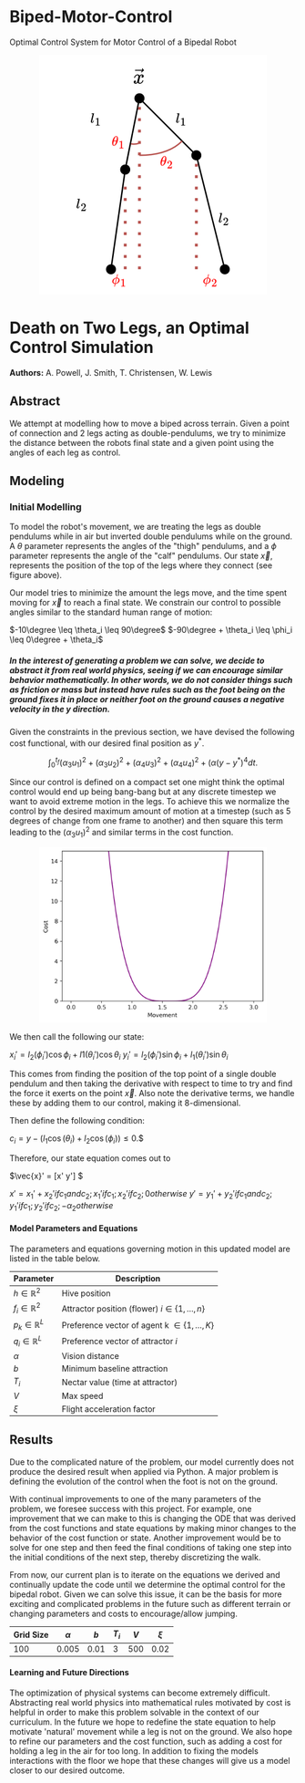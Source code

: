 # Biped-Motor-Control
Optimal Control System for Motor Control of a Bipedal Robot

<p align="center">
  <img src="mediafolder/jaadlity.png" alt="Stick Fig" width="400"/>
</p>


# Death on Two Legs, an Optimal Control Simulation

**Authors:** A. Powell, J. Smith, T. Christensen, W. Lewis

## Abstract

We attempt at modelling how to move a biped across terrain. Given a point of connection and 2 legs acting as double-pendulums, we try to minimize the distance between the robots final state and a given point using the angles of each leg as control.

<!--## Background/Motivation  optional do later-->

## Modeling

### Initial Modelling

To model the robot's movement, we are treating the legs as double pendulums while in air but inverted double pendulums while on the ground. A $\theta$ parameter represents the angles of the "thigh" pendulums, and a $\phi$ parameter represents the angle of the "calf" pendulums. Our state $\vec{x}$, represents the position of the top of the legs where they connect (see figure above).

Our model tries to minimize the amount the legs move, and the time spent moving for $\vec{x}$ to reach a final state. We constrain our control to possible angles similar to the standard human range of motion: 

$-10\degree \leq \theta_i \leq 90\degree$
$-90\degree + \theta_i \leq \phi_i \leq 0\degree + \theta_i$

##### In the interest of generating a problem we can solve, we decide to abstract it from real world physics, seeing if we can encourage similar behavior mathematically. In other words, we do not consider things such as friction or mass but instead have rules such as the foot being on the ground fixes it in place or neither foot on the ground causes a negative velocity in the y direction.

Given the constraints in the previous section, we have devised the following cost functional, with our desired final position as $y^*$.

$$\int_0^{t_f}(\alpha_3 u_1)^2 + (\alpha_3 u_2)^2 + (\alpha_4 u_3)^2 + (\alpha_4 u_4)^2 + (\alpha(y - y^*)^4 dt.$$

Since our control is defined on a compact set one might think the optimal control would end up being bang-bang but at any discrete timestep we want to avoid extreme motion in the legs. To achieve this we normalize the control by the desired maximum amount of motion at a timestep (such as 5 degrees of change from one frame to another) and then square this term leading to the $(\alpha_3 u_1)^2$ and similar terms in the cost function.

<p align="center">
  <img src="mediafolder/CostFig.png" alt="Stick Fig" width="400"/>
</p>

We then call the following our state:

$x_i' = l_2(\phi_i')\cos\phi_i + l1(\theta_i')\cos\theta_i$
$y_i' = l_2(\phi_i')\sin\phi_i + l_1(\theta_i')\sin\theta_i$

This comes from finding the position of the top point of a single double pendulum and then taking the derivative with respect to time to try and find the force it exerts on the point $\vec{x}$. Also note the derivative terms, we handle these by adding them to our control, making it 8-dimensional. 

Then define the following condition:

$c_i = y - (l_1\cos(\theta_i) + l_2\cos(\phi_i)) \leq 0.$$

Therefore, our state equation comes out to

$\vec{x}' = [x' y'] $

$x' =  {x_1' + x_2' if c_1 and c_2; x_1' if c_1; x_2' if c_2; 0 otherwise}$
$y' = {y_1' + y_2' if c_1 and c_2; y_1' if c_1; y_2' if c_2; -\alpha_2 otherwise}$

#### Model Parameters and Equations

The parameters and equations governing motion in this updated model are listed in the table below.

| Parameter | Description |
|-----------|-------------|
| $h \in \mathbb{R}^{2}$ | Hive position |
| $f_i \in \mathbb{R}^{2}$ | Attractor position (flower) $i \in \{1,\ldots,n \}$ |
| $p_k \in \mathbb{R}^{L}$ | Preference vector of agent k $\in \{1,\ldots,K \}$ |
| $q_i \in \mathbb{R}^{L}$ | Preference vector of attractor $i$ |
| $\alpha$ | Vision distance |
| $b$ | Minimum baseline attraction |
| $T_i$ | Nectar value (time at attractor) |
| $V$ | Max speed |
| $\xi$ | Flight acceleration factor |


## Results

Due to the complicated nature of the problem, our model currently does not produce the desired result when applied via Python. A major problem is defining the evolution of the control when the foot is not on the ground.

With continual improvements to one of the many parameters of the problem, we foresee success with this project. For example, one improvement that we can make to this is changing the ODE that was derived from the cost functions and state equations by making minor changes to the behavior of the cost function or state. Another improvement would be to solve for one step and then feed the final conditions of taking one step into the initial conditions of the next step, thereby discretizing the walk.

From now, our current plan is to iterate on the equations we derived and continually update the code until we determine the optimal control for the bipedal robot. Given we can solve this issue, it can be the basis for more exciting and complicated problems in the future such as different terrain or changing parameters and costs to encourage/allow jumping.

| Grid Size | $\alpha$ | $b$   | $T_i$ | $V$  | $\xi$ |
|-----------|----------|-------|-------|------|-------|
| 100       | 0.005    | 0.01  | 3     | 500  | 0.02  |


#### Learning and Future Directions

The optimization of physical systems can become extremely difficult. Abstracting real world physics into mathematical rules motivated by cost is helpful in order to make this problem solvable in the context of our curriculum.  In the future we hope to redefine the state equation to help motivate 'natural' movement while a leg is not on the ground. We also hope to refine our parameters and the cost function, such as adding a cost for holding a leg in the air for too long. In addition to fixing the models interactions with the floor we hope that these changes will give us a model closer to our desired outcome.
